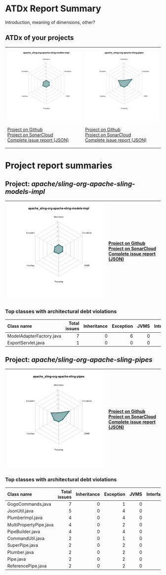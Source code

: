 
# ATDx Report Summary

Introduction, meaning of dimensions, other?

## ATDx of your projects
|||
|-|-|
|<img src="https://github.com/robertoverdecchia/ATDx_report_sandbox/blob/master/plots/apache_sling-org-apache-sling-models-impl.jpg"/> <p style="text-align:left">[Project on Github](https://github.com/apache/sling-org-apache-sling-models-impl) <br> [Project on SonarCloud ](https://sonarcloud.io/dashboard?id=apache_sling-org-apache-sling-models-impl) <br> [Complete issue report (JSON)](https://github.com/robertoverdecchia/ATDx_report_sandbox/blob/master/jsons/apache_sling-org-apache-sling-models-impl.json)</p>|<img src="https://github.com/robertoverdecchia/ATDx_report_sandbox/blob/master/plots/apache_sling-org-apache-sling-pipes.jpg"/> <p style="text-align:left">[Project on Github](https://github.com/apache/sling-org-apache-sling-pipes) <br> [Project on SonarCloud ](https://sonarcloud.io/dashboard?id=apache_sling-org-apache-sling-pipes) <br> [Complete issue report (JSON)](https://github.com/robertoverdecchia/ATDx_report_sandbox/blob/master/jsons/apache_sling-org-apache-sling-pipes.json)</p>
# Project report summaries
## Project: _apache/sling-org-apache-sling-models-impl_
|<img src="https://github.com/robertoverdecchia/ATDx_report_sandbox/blob/master/plots/apache_sling-org-apache-sling-models-impl.jpg"/>|<p style="text-align:left">[Project on Github](https://github.com/apache/sling-org-apache-sling-models-impl) <br> [Project on SonarCloud ](https://sonarcloud.io/dashboard?id=apache_sling-org-apache-sling-models-impl) <br> [Complete issue report (JSON)](https://github.com/robertoverdecchia/ATDx_report_sandbox/blob/master/jsons/apache_sling-org-apache-sling-models-impl.json)</p>
|-|-|
### Top classes with architectural debt violations
| Class name               |   Total issues |   Inheritance |   Exception |   JVMS |   Interface |   Threading |   Complexity | Fully qualified name                                                |
|:-------------------------|---------------:|--------------:|------------:|-------:|------------:|------------:|-------------:|:--------------------------------------------------------------------|
| ModelAdapterFactory.java |              7 |             0 |           6 |      0 |           1 |           0 |            0 | src/main/java/org/apache/sling/models/impl/ModelAdapterFactory.java |
| ExportServlet.java       |              1 |             0 |           0 |      0 |           1 |           0 |            0 | src/main/java/org/apache/sling/models/impl/ExportServlet.java       |

## Project: _apache/sling-org-apache-sling-pipes_
|<img src="https://github.com/robertoverdecchia/ATDx_report_sandbox/blob/master/plots/apache_sling-org-apache-sling-pipes.jpg"/>|<p style="text-align:left">[Project on Github](https://github.com/apache/sling-org-apache-sling-pipes) <br> [Project on SonarCloud ](https://sonarcloud.io/dashboard?id=apache_sling-org-apache-sling-pipes) <br> [Complete issue report (JSON)](https://github.com/robertoverdecchia/ATDx_report_sandbox/blob/master/jsons/apache_sling-org-apache-sling-pipes.json)</p>
|-|-|
### Top classes with architectural debt violations
| Class name             |   Total issues |   Inheritance |   Exception |   JVMS |   Interface |   Threading |   Complexity | Fully qualified name                                                 |
|:-----------------------|---------------:|--------------:|------------:|-------:|------------:|------------:|-------------:|:---------------------------------------------------------------------|
| GogoCommands.java      |              7 |             0 |           1 |      0 |           0 |           0 |            6 | src/main/java/org/apache/sling/pipes/internal/GogoCommands.java      |
| JsonUtil.java          |              5 |             0 |           4 |      0 |           1 |           0 |            0 | src/main/java/org/apache/sling/pipes/internal/JsonUtil.java          |
| PlumberImpl.java       |              4 |             0 |           4 |      0 |           0 |           0 |            0 | src/main/java/org/apache/sling/pipes/internal/PlumberImpl.java       |
| MultiPropertyPipe.java |              4 |             0 |           2 |      0 |           0 |           0 |            2 | src/main/java/org/apache/sling/pipes/internal/MultiPropertyPipe.java |
| PipeBuilder.java       |              4 |             0 |           4 |      0 |           0 |           0 |            0 | src/main/java/org/apache/sling/pipes/PipeBuilder.java                |
| CommandUtil.java       |              2 |             0 |           1 |      0 |           1 |           0 |            0 | src/main/java/org/apache/sling/pipes/internal/CommandUtil.java       |
| SuperPipe.java         |              2 |             0 |           2 |      0 |           0 |           0 |            0 | src/main/java/org/apache/sling/pipes/SuperPipe.java                  |
| Plumber.java           |              2 |             0 |           2 |      0 |           0 |           0 |            0 | src/main/java/org/apache/sling/pipes/Plumber.java                    |
| Pipe.java              |              2 |             0 |           2 |      0 |           0 |           0 |            0 | src/main/java/org/apache/sling/pipes/Pipe.java                       |
| ReferencePipe.java     |              2 |             0 |           2 |      0 |           0 |           0 |            0 | src/main/java/org/apache/sling/pipes/internal/ReferencePipe.java     |

